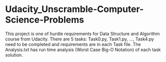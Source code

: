 # Udacity_Unscramble-Computer-Science-Problems

This project is one of hurdle requirements for Data Structure and Algorithm course from Udacity. There are 5 tasks: Task0.py, Task1.py, ..., Task4.py need to be completed and requirements are in each Task file.
The Analysis.txt has run time analysis (Worst Case Big-O Notation) of each task solution.